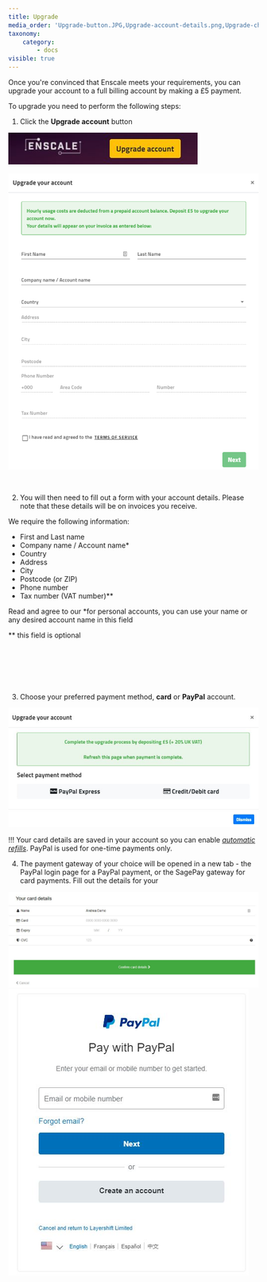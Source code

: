 ```yaml
---
title: Upgrade
media_order: 'Upgrade-button.JPG,Upgrade-account-details.png,Upgrade-choose-payment-method.JPG,Payment-sagepay.JPG,Payment-paypal.JPG'
taxonomy:
    category:
        - docs
visible: true
---
```


Once you're convinced that Enscale meets your requirements, you can upgrade your account to a full billing account by making a £5 payment.

To upgrade you need to perform the following steps:

1. Click the **Upgrade account** button 

![](Upgrade-button.JPG)


![image alt=float-right](Upgrade-account-details.png?cropResize=500,900)

&nbsp;

2. You will then need to fill out a form with your account details. Please note that these details will be on invoices you receive. 

We require the following information:

* First and Last name
* Company name / Account name*  
* Country
* Address
* City 
* Postcode (or ZIP)
* Phone number
* Tax number (VAT number)**

Read and agree to our 
\*for personal accounts, you can use your name or any desired account name in this field

\** this field is optional

&nbsp;

&nbsp;

&nbsp;

3. Choose your preferred payment method, **card** or **PayPal** account.

![](Upgrade-choose-payment-method.JPG)

!!! Your card details are saved in your account so you can enable [*automatic refills*](/account-and-billing/payments/automatic-refills). PayPal is used for one-time payments only.

4. The payment gateway of your choice will be opened in a new tab - the PayPal login page for a PayPal payment, or the SagePay gateway for card payments. Fill out the details for your 

![alt=float-right](Payment-sagepay.JPG?cropResize=600,400) ![alt=float-left](Payment-paypal.JPG)